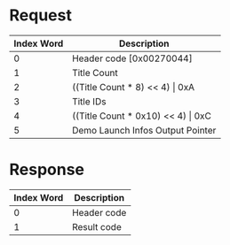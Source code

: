 # Request

| Index Word | Description                           |
|------------|---------------------------------------|
| 0          | Header code \[0x00270044\]            |
| 1          | Title Count                           |
| 2          | ((Title Count \* 8) \<\< 4) \| 0xA    |
| 3          | Title IDs                             |
| 4          | ((Title Count \* 0x10) \<\< 4) \| 0xC |
| 5          | Demo Launch Infos Output Pointer      |

# Response

| Index Word | Description |
|------------|-------------|
| 0          | Header code |
| 1          | Result code |